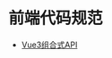 # 前端代码规范

+ [Vue3组合式API](https://github.com/zhang2657977442/frontend-code-standard/blob/master/Vue3%E7%BB%84%E5%90%88%E5%BC%8FAPI.md)
